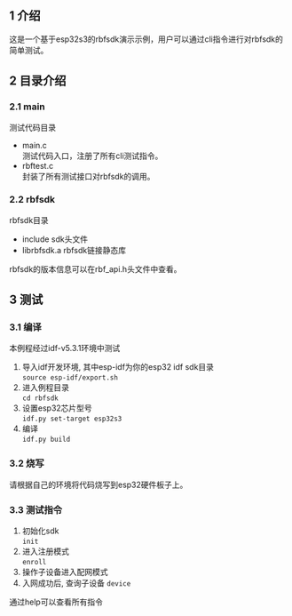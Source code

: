 ## 1 介绍
这是一个基于esp32s3的rbfsdk演示示例，用户可以通过cli指令进行对rbfsdk的简单测试。

## 2 目录介绍
### 2.1 main 
测试代码目录
* main.c <br>
测试代码入口，注册了所有cli测试指令。
* rbftest.c <br>
封装了所有测试接口对rbfsdk的调用。

### 2.2 rbfsdk
rbfsdk目录 
* include
sdk头文件
* librbfsdk.a
rbfsdk链接静态库

rbfsdk的版本信息可以在rbf_api.h头文件中查看。


## 3 测试
### 3.1 编译
本例程经过idf-v5.3.1环境中测试 <br>
1. 导入idf开发环境, 其中esp-idf为你的esp32 idf sdk目录 <br>
`source esp-idf/export.sh`
2. 进入例程目录 <br>
`cd rbfsdk`
3. 设置esp32芯片型号<br>
`idf.py set-target esp32s3`
4. 编译 <br>
`idf.py build` 

### 3.2 烧写
请根据自己的环境将代码烧写到esp32硬件板子上。

### 3.3 测试指令
1. 初始化sdk<br>
`init`
2. 进入注册模式<br>
`enroll`
3. 操作子设备进入配网模式
4. 入网成功后, 查询子设备
`device`

通过help可以查看所有指令

